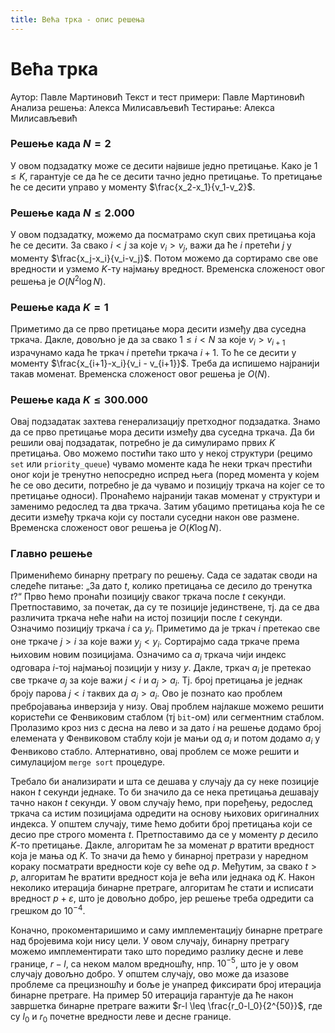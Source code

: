 ```yaml
---
title: Већа трка - опис решења
---
```


# Већа трка

Аутор: Павле Мартиновић
Текст и тест примери: Павле Мартиновић
Анализа решења: Алекса Милисављевић
Тестирање: Алекса Милисављевић


### Решење када $N=2$

У овом подзадатку може се десити највише једно претицање. Како је $1 \leq K$, гарантује се да ће се десити тачно једно претицање. То претицање ће се десити управо у моменту $\frac{x_2-x_1}{v_1-v_2}$.


### Решење када $N \leq 2.000$

У овом подзадатку, можемо да посматрамо скуп свих претицања која ће се десити. За свако $i<j$ за које $v_i > v_j$, важи да ће $i$ претећи $j$ у моменту $\frac{x_j-x_i}{v_i-v_j}$. Потом можемо да сортирамо све ове вредности и узмемо $K$-ту најмању вредност. Временска сложеност овог решења је $O(N^2 \log N)$.

### Решење када $K = 1$

Приметимо да се прво претицање мора десити између два суседна тркача. Дакле, довољно је да за свако $1 \leq i < N$ за које $v_i > v_{i+1}$ израчунамо када ће тркач $i$ претећи тркача $i+1$. То ће се десити у моменту $\frac{x_{i+1}-x_i}{v_i - v_{i+1}}$. Треба да испишемо најранији такав моменат. Временска сложеност овог решења је $O(N)$.

### Решење када $K \leq 300.000$

Овај подзадатак захтева генерализацију претходног подзадатка. Знамо да се прво претицање мора десити између два суседна тркача. Да би решили овај подзадатак, потребно је да симулирамо првих $K$ претицања. Ово можемо постићи тако што у некој структури (рецимо `set` или `priority_queue`) чувамо моменте када ће неки тркач престићи оног који је тренутно непосредно испред њега (поред момента у којем ће се ово десити, потребно је да чувамо и позицију тркача на којег се то претицање односи). Пронаћемо најранији такав моменат у структури и заменимо редослед та два тркача. Затим убацимо претицања која ће се десити између тркача који су постали суседни након ове размене. Временска сложеност овог решења је $O(K \log N)$.

### Главно решење

Применићемо бинарну претрагу по решењу. Сада се задатак своди на следеће питање: „За дато $t$, колико претицања се десило до тренутка $t$?“ Прво ћемо пронаћи позицију сваког тркача после $t$ секунди. Претпоставимо, за почетак, да су те позиције јединствене, тј. да се два различита тркача неће наћи на истој позицији после $t$ секунди. Означимо позицију тркача $i$ са $y_i$. Приметимо да је тркач $i$ претекао све оне тркаче $j>i$ за које важи $y_j < y_i$. Сортирајмо сада тркаче према њиховим новим позицијама. Означимо са $a_i$ тркача чији индекс одговара $i$-тој најмањој позицији у низу $y$. Дакле, тркач $a_i$ је претекао све тркаче $a_j$ за које важи $j<i$ и $a_j>a_i$. Тј. број претицања је једнак броју парова $j<i$ таквих да $a_j > a_i$. Ово је познато као проблем пребројавања инверзија у низу. Овај проблем најлакше можемо решити користећи се Фенвиковим стаблом (тј `bit`-ом) или сегментним стаблом. Пролазимо кроз низ с десна на лево и за дато $i$ на решење додамо број елемената у Фенвиковом стаблу који је мањи од $a_i$ и потом додамо $a_i$ у Фенвиково стабло. Алтернативно, овај проблем се може решити и симулацијом `merge sort` процедуре. 

Требало би анализирати и шта се дешава у случају да су неке позиције након $t$ секунди једнаке. То би значило да се нека претицања дешавају тачно након $t$ секунди. У овом случају ћемо, при поређењу, редослед тркача са истим позицијама одредити на основу њихових оригиналних индекса. У општем случају, тиме ћемо добити број претицања који се десио пре строго момента $t$.  Претпоставимо да се у моменту $p$ десило $K$-то претицање. Дакле, алгоритам ће за моменат $p$ вратити вредност која је мања од $K$. То значи да ћемо у бинарној претрази у наредном кораку посматрати вредности које су веће од $p$. Међутим, за свако $t>p$, алгоритам ће вратити вредност која је већа или једнака од $K$. Након неколико итерација бинарне претраге, алгоритам ће стати и исписати вредност $p + \varepsilon$, што је довољно добро, јер решење треба одредити са грешком до $10^{-4}$. 

Коначно, прокоментаришимо и саму имплементацију бинарне претраге над бројевима који нису цели. У овом случају, бинарну претрагу можемо имплементирати тако што поредимо разлику десне и леве границе, $r-l$, са неком малом вредношћу, нпр. $10^{-5}$, што је у овом случају довољно добро. У општем случају, ово може да изазове проблеме са прецизношћу и боље је унапред фиксирати број итерација бинарне претраге. На пример $50$ итерација гарантује да ће након завршетка бинарне претраге важити $r-l \leq \frac{r_0-l_0}{2^{50}}$, где су $l_0$ и $r_0$ почетне вредности леве и десне границе. 
